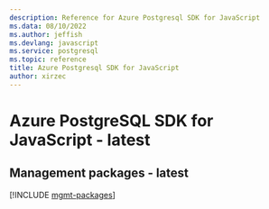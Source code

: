```yaml
---
description: Reference for Azure Postgresql SDK for JavaScript
ms.data: 08/10/2022
ms.author: jeffish
ms.devlang: javascript
ms.service: postgresql
ms.topic: reference
title: Azure Postgresql SDK for JavaScript
author: xirzec
---
```

# Azure PostgreSQL SDK for JavaScript - latest

## Management packages - latest
[!INCLUDE [mgmt-packages](postgresql-mgmt-index.md)]